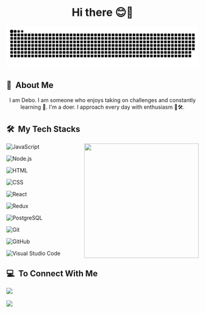
<h1 align="center"> Hi there 😊👋 </h1>

<!--- snake -->
<div align="center">
  <img  src="https://github.com/1999AZZAR/1999AZZAR/blob/main/resources/img/grid-snake.svg"
       alt="snake" /></a>
</div>

  ## 🧭 &nbsp;About Me
  
<p align="center"> I am Debo. I am someone who enjoys taking on challenges and constantly learning 🎈. I'm a doer. I approach every day with enthusiasm 💜🛠️. </p>


  ## 🛠️ &nbsp;My Tech Stacks
  
 <img align="right" src="https://res.cloudinary.com/teepublic/image/private/s--4xCZhSgj--/c_crop,x_10,y_10/c_fit,h_830/c_crop,g_north_west,h_1038,w_1038,x_-195,y_-104/l_upload:v1565806151:production:blanks:vdbwo35fw6qtflw9kezw/fl_layer_apply,g_north_west,x_-306,y_-215/b_rgb:c8e0ec/c_limit,f_jpg,h_630,q_90,w_630/v1561928590/production/designs/1989509_2.jpg" height="300" width="300">

![JavaScript](https://img.shields.io/badge/-JavaScript-0D1117?style=flat&logo=javascript)&nbsp;

![Node.js](https://img.shields.io/badge/-Node.js-0D1117?style=flat&logo=node.js)&nbsp;

![HTML](https://img.shields.io/badge/-HTML-0D1117?style=flat&logo=HTML5)&nbsp;

![CSS](https://img.shields.io/badge/-CSS-0D1117?style=flat&logo=CSS3&logoColor=1572B6)&nbsp;

![React](https://img.shields.io/badge/-React-0D1117?style=flat&logo=react)&nbsp;

![Redux](https://img.shields.io/badge/-Redux-000?&logo=Redux)

![PostgreSQL](https://img.shields.io/badge/-PostgreSQL-0D1117?style=flat&logo=postgresql)&nbsp;

 ![Git](https://img.shields.io/badge/-Git-0D1117?style=flat&logo=git)&nbsp;
 
 ![GitHub](https://img.shields.io/badge/-GitHub-0D1117?style=flat&logo=github)&nbsp;
  
 ![Visual Studio Code](https://img.shields.io/badge/-VS%20Code-0D1117?style=flat&logo=visual-studio-code&logoColor=007ACC)&nbsp;
 
   ## 💻 &nbsp;To Connect With Me
   

[<img src="https://img.shields.io/badge/linkedin-%230077B5.svg?&style=for-the-badge&logo=linkedin&logoColor=white" />](https://www.linkedin.com/in/debora-cecilia-navarro-4aa2a936/?locale=en_US)

[<img src="https://img.shields.io/badge/twitter-%231DA1F2.svg?&style=for-the-badge&logo=twitter&logoColor=white" />](https://twitter.com/dcnavarro87)

   
   

 

